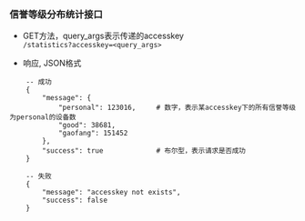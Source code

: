 ### 信誉等级分布统计接口

* GET方法，query_args表示传递的accesskey   
```/statistics?accesskey=<query_args>```

* 响应, JSON格式    
```
    -- 成功
    {
        "message": {
            "personal": 123016,     # 数字，表示某accesskey下的所有信誉等级为personal的设备数
            "good": 38681,
            "gaofang": 151452
        },
        "success": true             # 布尔型，表示请求是否成功     
    }
    
    -- 失败
    {
        "message": "accesskey not exists",
        "success": false
    }

```